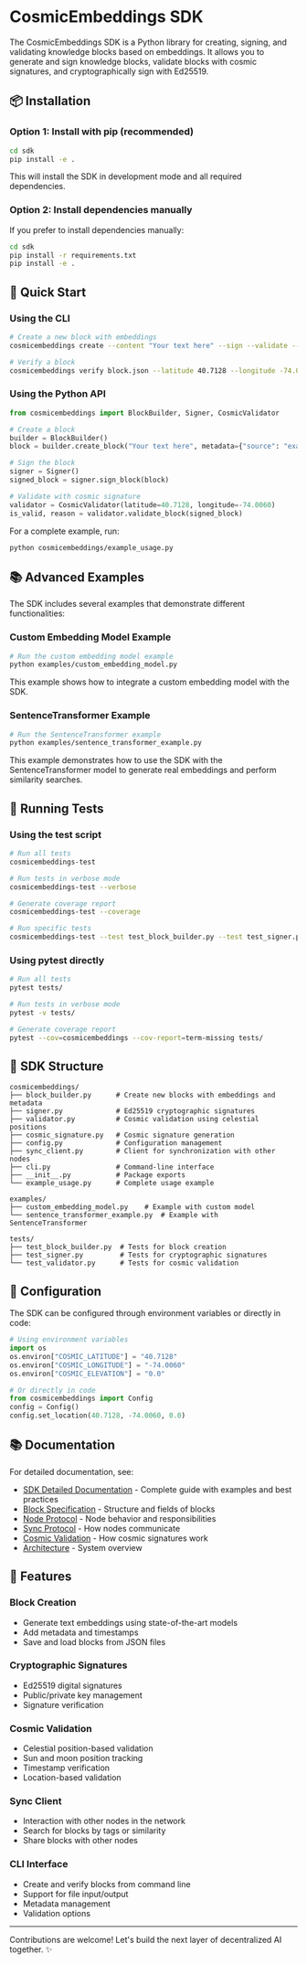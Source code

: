 # CosmicEmbeddings SDK

The CosmicEmbeddings SDK is a Python library for creating, signing, and validating knowledge blocks based on embeddings. It allows you to generate and sign knowledge blocks, validate blocks with cosmic signatures, and cryptographically sign with Ed25519.

## 📦 Installation

### Option 1: Install with pip (recommended)

```bash
cd sdk
pip install -e .
```

This will install the SDK in development mode and all required dependencies.

### Option 2: Install dependencies manually

If you prefer to install dependencies manually:

```bash
cd sdk
pip install -r requirements.txt
pip install -e .
```

## 🚀 Quick Start

### Using the CLI

```bash
# Create a new block with embeddings
cosmicembeddings create --content "Your text here" --sign --validate --latitude 40.7128 --longitude -74.0060

# Verify a block
cosmicembeddings verify block.json --latitude 40.7128 --longitude -74.0060
```

### Using the Python API

```python
from cosmicembeddings import BlockBuilder, Signer, CosmicValidator

# Create a block
builder = BlockBuilder()
block = builder.create_block("Your text here", metadata={"source": "example"})

# Sign the block
signer = Signer()
signed_block = signer.sign_block(block)

# Validate with cosmic signature
validator = CosmicValidator(latitude=40.7128, longitude=-74.0060)
is_valid, reason = validator.validate_block(signed_block)
```

For a complete example, run:
```bash
python cosmicembeddings/example_usage.py
```

## 📚 Advanced Examples

The SDK includes several examples that demonstrate different functionalities:

### Custom Embedding Model Example

```bash
# Run the custom embedding model example
python examples/custom_embedding_model.py
```

This example shows how to integrate a custom embedding model with the SDK.

### SentenceTransformer Example

```bash
# Run the SentenceTransformer example
python examples/sentence_transformer_example.py
```

This example demonstrates how to use the SDK with the SentenceTransformer model to generate real embeddings and perform similarity searches.

## 🧪 Running Tests

### Using the test script

```bash
# Run all tests
cosmicembeddings-test

# Run tests in verbose mode
cosmicembeddings-test --verbose

# Generate coverage report
cosmicembeddings-test --coverage

# Run specific tests
cosmicembeddings-test --test test_block_builder.py --test test_signer.py
```

### Using pytest directly

```bash
# Run all tests
pytest tests/

# Run tests in verbose mode
pytest -v tests/

# Generate coverage report
pytest --cov=cosmicembeddings --cov-report=term-missing tests/
```

## 📁 SDK Structure

```
cosmicembeddings/
├── block_builder.py      # Create new blocks with embeddings and metadata
├── signer.py             # Ed25519 cryptographic signatures
├── validator.py          # Cosmic validation using celestial positions
├── cosmic_signature.py   # Cosmic signature generation
├── config.py             # Configuration management
├── sync_client.py        # Client for synchronization with other nodes
├── cli.py                # Command-line interface
├── __init__.py           # Package exports
└── example_usage.py      # Complete usage example

examples/
├── custom_embedding_model.py    # Example with custom model
└── sentence_transformer_example.py  # Example with SentenceTransformer

tests/
├── test_block_builder.py  # Tests for block creation
├── test_signer.py         # Tests for cryptographic signatures
└── test_validator.py      # Tests for cosmic validation
```

## 🔧 Configuration

The SDK can be configured through environment variables or directly in code:

```python
# Using environment variables
import os
os.environ["COSMIC_LATITUDE"] = "40.7128"
os.environ["COSMIC_LONGITUDE"] = "-74.0060"
os.environ["COSMIC_ELEVATION"] = "0.0"

# Or directly in code
from cosmicembeddings import Config
config = Config()
config.set_location(40.7128, -74.0060, 0.0)
```

## 📚 Documentation

For detailed documentation, see:

- [SDK Detailed Documentation](../docs/sdk_detailed.md) - Complete guide with examples and best practices
- [Block Specification](../docs/block_spec.md) - Structure and fields of blocks
- [Node Protocol](../docs/node_protocol.md) - Node behavior and responsibilities
- [Sync Protocol](../docs/sync_protocol.md) - How nodes communicate
- [Cosmic Validation](../docs/cosmic_validation.md) - How cosmic signatures work
- [Architecture](../docs/architecture.md) - System overview

## 🌟 Features

### Block Creation
- Generate text embeddings using state-of-the-art models
- Add metadata and timestamps
- Save and load blocks from JSON files

### Cryptographic Signatures
- Ed25519 digital signatures
- Public/private key management
- Signature verification

### Cosmic Validation
- Celestial position-based validation
- Sun and moon position tracking
- Timestamp verification
- Location-based validation

### Sync Client
- Interaction with other nodes in the network
- Search for blocks by tags or similarity
- Share blocks with other nodes

### CLI Interface
- Create and verify blocks from command line
- Support for file input/output
- Metadata management
- Validation options

---

Contributions are welcome! Let's build the next layer of decentralized AI together. ✨
